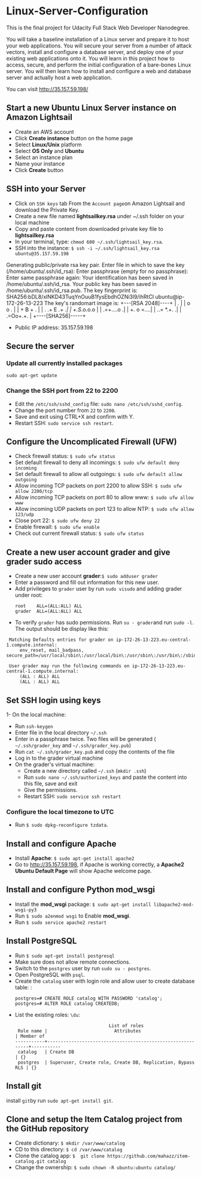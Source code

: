 # Linux-Server-Configuration
This is the final project for Udacity Full Stack Web Developer Nanodegree.

You will take a baseline installation of a Linux server and prepare it to host your web applications. You will secure your server from a number of attack vectors, install and configure a database server, and deploy one of your existing web applications onto it.
You will learn in this project how to access, secure, and perform the initial configuration of a bare-bones Linux server. You will then learn how to install and configure a web and database server and actually host a web application.

You can visit http://35.157.59.198/ 

## Start a new Ubuntu Linux Server instance on Amazon Lightsail
- Create an AWS account
- Click **Create instance** button on the home page
- Select **Linux/Unix** platform
- Select **OS Only** and **Ubuntu**
- Select an instance plan
- Name your instance
- Click **Create** button

## SSH into your Server
- Click on `SSH keys` tab From the `Account page`on Amazon Lightsail and download the Private Key.
- Create a new file named **lightsailkey.rsa** under ~/.ssh folder on your local machine
- Copy and paste content from downloaded private key file to **lightsailkey.rsa**
- In your terminal, type: `chmod 600 ~/.ssh/lightsail_key.rsa`.
- SSH into the instance: `$ ssh -i ~/.ssh/lightsail_key.rsa ubuntu@35.157.59.198`

Generating public/private rsa key pair.
Enter file in which to save the key (/home/ubuntu/.ssh/id_rsa):
Enter passphrase (empty for no passphrase):
Enter same passphrase again:
Your identification has been saved in /home/ubuntu/.ssh/id_rsa.
Your public key has been saved in /home/ubuntu/.ssh/id_rsa.pub.
The key fingerprint is:
SHA256:bDL8/xlNKD43TuqYnOuuB1fysEbdhOZNi3l9/ihRtCI ubuntu@ip-172-26-13-223
The key's randomart image is:
+---[RSA 2048]----+
|           .     |
|          o o .  |
|         + B + . |
|     . .+ E *.+ .|
|      +.S*.o.o.o |
|      .=+....o  .|
|       +. o =....|
|       ..= *.+. .|
|      .=Oo+.+.   |
+----[SHA256]-----+

* Public IP address: 35.157.59.198

## Secure the server

###  Update all currently installed packages

```
sudo apt-get update
```

###  Change the SSH port from 22 to 2200

- Edit the `/etc/ssh/sshd_config` file: `sudo nano /etc/ssh/sshd_config`.
- Change the port number from `22` to `2200`.
- Save and exit using CTRL+X and confirm with Y.
- Restart SSH: `sudo service ssh restart`.

##  Configure the Uncomplicated Firewall (UFW)

- Check firewall status: `$ sudo ufw status`
- Set default firewall to deny all incomings: `$ sudo ufw default deny incoming`
- Set default firewall to allow all outgoings: `$ sudo ufw default allow outgoing`
- Allow incoming TCP packets on port 2200 to allow SSH: `$ sudo ufw allow 2200/tcp`
- Allow incoming TCP packets on port 80 to allow www: `$ sudo ufw allow www`
- Allow incoming UDP packets on port 123 to allow NTP: `$ sudo ufw allow 123/udp`
- Close port 22: `$ sudo ufw deny 22`
- Enable firewall: `$ sudo ufw enable`
- Check out current firewall status: `$ sudo ufw status`

## Create a new user account **grader** and give **grader** sudo access
- Create a new user account **grader**:`$ sudo adduser grader` 
- Enter a password and fill out information for this new user.
- Add privileges to `grader` user by run `sudo visudo` and adding grader under root:
  ```
  root    ALL=(ALL:ALL) ALL
  grader  ALL=(ALL:ALL) ALL
  ```
- To verify `grader` has sudo permissions. Run `su - grader`and run `sudo -l`. The output should be display like this:
 ```
  Matching Defaults entries for grader on ip-172-26-13-223.eu-central-1.compute.internal:
      env_reset, mail_badpass, secure_path=/usr/local/sbin\:/usr/local/bin\:/usr/sbin\:/usr/bin\:/sbin\:/bin\:/snap/bin
  
  User grader may run the following commands on ip-172-26-13-223.eu-central-1.compute.internal:
      (ALL : ALL) ALL
      (ALL : ALL) ALL
  ```

## Set SSH login using keys
1- On the local machine:
  - Run `ssh-keygen`
  - Enter file in the local directory `~/.ssh`
  - Enter in a passphrase twice. Two files will be generated (  `~/.ssh/grader_key` and `~/.ssh/grader_key.pub`)
  - Run `cat ~/.ssh/grader_key.pub` and copy the contents of the file
  - Log in to the grader virtual machine
- On the grader's virtual machine:
  - Create a new directory called `~/.ssh` (`mkdir .ssh`)
  - Run `sudo nano ~/.ssh/authorized_keys` and paste the content into this file, save and exit
  - Give the permissions.
  - Restart SSH: `sudo service ssh restart`
  

###  Configure the local timezone to UTC

- Run `$ sudo dpkg-reconfigure tzdata`.

## Install and configure Apache
- Install **Apache**: `$ sudo apt-get install apache2`
- Go to http://35.157.59.198, if Apache is working correctly, a **Apache2 Ubuntu Default Page** will show Apache welcome page.

## Install and configure Python mod_wsgi
- Install the **mod_wsgi** package: `$ sudo apt-get install libapache2-mod-wsgi-py3`
- Run `$ sudo a2enmod wsgi` to Enable **mod_wsgi**.
- Run `$ sudo service apache2 restart`


## Install PostgreSQL
- Run `$ sudo apt-get install postgresql`
- Make sure does not allow remote connections.
- Switch to the `postgres` user by run `sudo su - postgres`.
- Open PostgreSQL with `psql`.
- Create the `catalog` user with login role and allow user to create database table: :
  ```
  postgres=# CREATE ROLE catalog WITH PASSWORD 'catalog';
  postgres=# ALTER ROLE catalog CREATEDB;
  ```
- List the existing roles: `\du`:
  ```
                                     List of roles
   Role name |                         Attributes                         | Member of 
  -----------+------------------------------------------------------------+-----------
   catalog   | Create DB                                                  | {}
   postgres  | Superuser, Create role, Create DB, Replication, Bypass RLS | {}
  ```
## Install git
install `git`by run `sudo apt-get install git`.

## Clone and setup the Item Catalog project from the GitHub repository
- Create dictionary: `$ mkdir /var/www/catalog`
- CD to this directory: `$ cd /var/www/catalog`
- Clone the catalog app: `$  git clone https://github.com/mahazz/item-catalog.git catalog`
- Change the ownership: `$ sudo chown -R ubuntu:ubuntu catalog/`
